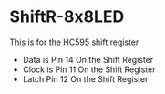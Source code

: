 # ShiftR-8x8LED
This is for the HC595 shift register
- Data is Pin 14 On the Shift Register
- Clock is Pin 11 On the Shift Register
- Latch Pin 12 On the Shift Register
